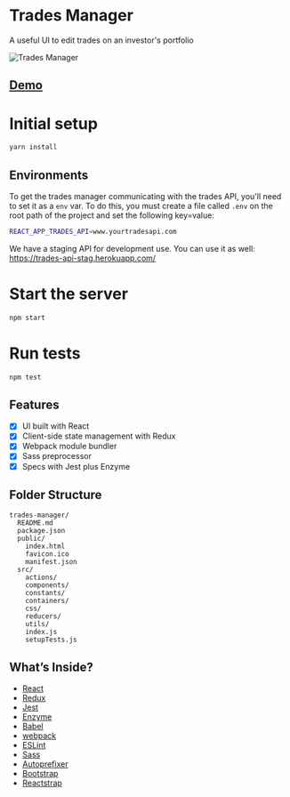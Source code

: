 # Trades Manager

A useful UI to edit trades on an investor's portfolio

![Trades Manager](https://user-images.githubusercontent.com/7783787/33780663-55680088-dc30-11e7-9b6a-5d7a1095a0b2.png)

## [Demo](https://react-trades-manager.herokuapp.com)

# Initial setup

```sh
yarn install
```

## Environments

To get the trades manager communicating with the trades API, you'll need to set
it as a `env` var. To do this, you must create a file called `.env` on the root
path of the project and set the following key=value:

```sh
REACT_APP_TRADES_API=www.yourtradesapi.com
```

We have a staging API for development use. You can use it as well:
https://trades-api-stag.herokuapp.com/

# Start the server

```sh
npm start
```

# Run tests

```sh
npm test
```

## Features

* [x] UI built with React
* [x] Client-side state management with Redux
* [x] Webpack module bundler
* [x] Sass preprocessor
* [x] Specs with Jest plus Enzyme

## Folder Structure

```
trades-manager/
  README.md
  package.json
  public/
    index.html
    favicon.ico
    manifest.json
  src/
    actions/
    components/
    constants/
    containers/
    css/
    reducers/
    utils/
    index.js
    setupTests.js
```

## What’s Inside?

* [React](https://facebook.github.io/react)
* [Redux](http://redux.js.org)
* [Jest](https://facebook.github.io/jest/)
* [Enzyme](http://airbnb.io/enzyme/docs/api/)
* [Babel](http://babeljs.io)
* [webpack](https://webpack.js.org)
* [ESLint](http://eslint.org)
* [Sass](http://sass-lang.com)
* [Autoprefixer](https://github.com/postcss/autoprefixer)
* [Bootstrap](http://getbootstrap.com)
* [Reactstrap](https://reactstrap.github.io)
